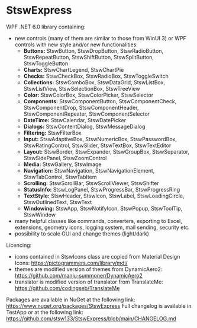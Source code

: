 # StswExpress
WPF .NET 6.0 library containing:
- new controls (many of them are similar to those from WinUI 3) or WPF controls with new style and/or new functionalities:
  - **Buttons:** StswButton, StswDropButton, StswRadioButton, StswRepeatButton, StswShiftButton, StswSplitButton, StswToggleButton
  - **Charts:** StswChartLegend, StswChartPie
  - **Checks:** StswCheckBox, StswRadioBox, StswToggleSwitch
  - **Collections:** StswComboBox, StswDataGrid, StswListBox, StswListView, StswSelectionBox, StswTreeView
  - **Color:** StswColorBox, StswColorPicker, StswSelector
  - **Components:** StswComponentButton, StswComponentCheck, StswComponentDrop, StswComponentHeader, StswComponentRepeater, StswComponentSelector
  - **DateTime:** StswCalendar, StswDatePicker
  - **Dialogs:** StswContentDialog, StswMessageDialog
  - **Filtering:** StswFilterBox
  - **Input:** StswAdaptiveBox, StswNumericBox, StswPasswordBox, StswRatingControl, StswSlider, StswTextBox, StswTextEditor
  - **Layout:** StswBorder, StswExpander, StswGroupBox, StswSeparator, StswSidePanel, StswZoomControl
  - **Media:** StswGallery, StswImage
  - **Navigation:** StswNavigation, StswNavigationElement, StswTabControl, StswTabItem
  - **Scrolling:** StswScrollBar, StswScrollViewer, StswShifter
  - **StatusInfo:** StswLogPanel, StswProgressBar, StswProgressRing
  - **TextStyle:** StswHeader, StswIcon, StswLabel, StswLoadingCircle, StswOutlinedText, StswText
  - **Windowing:** StswApp, StswNotifyIcon, StswPopup, StswToolTip, StswWindow
- many helpful classes like commands, converters, exporting to Excel, extensions, geometry icons, logging system, mail sending, security etc.
- possibility to scale GUI and change themes (light/dark)

Licencing:
- icons contained in StswIcons class are copied from Material Design Icons: https://pictogrammers.com/library/mdi/
- themes are modified version of themes from DynamicAero2: https://github.com/manju-summoner/DynamicAero2
- translator is modified version of translator from TranslateMe: https://github.com/codingseb/TranslateMe

Packages are available in NuGet at the following link: https://www.nuget.org/packages/StswExpress
Full changelog is available in TestApp or at the following link: https://github.com/stsw133/StswExpress/blob/main/CHANGELOG.md
